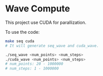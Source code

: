 # Wave Compute

This project use CUDA for parallization.

To use the code:
``` bash
make seq cuda
# It will generate seq_wave and cuda_wave.

./seq_wave <num_points> <num_steps>
./cuda_wave <num_points> <num_steps>
# num_points: 20 - 1000000
# num_steps: 1 - 1000000
```
